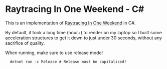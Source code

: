 # Raytracing In One Weekend - C#

This is an implementation of [Raytracing In One Weekend](https://raytracing.github.io/books/RayTracingInOneWeekend.html#wherenext?/afinalrender) in C#.

By default, it took a long time (hour+) to render on my laptop so I built some acceleration structures to get it down to just under 30 seconds, without any sacrifice of quality.

When running, make sure to use release mode!

```
  dotnet run -c Release # Release must be capitalised!
```
